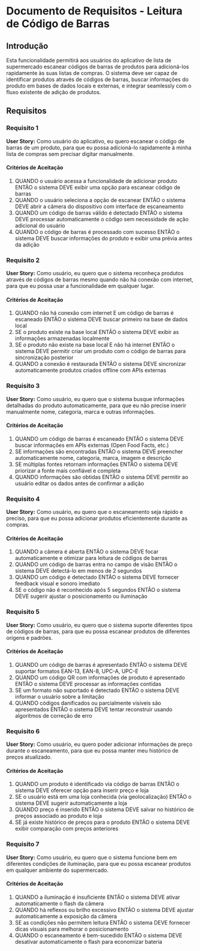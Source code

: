 # Documento de Requisitos - Leitura de Código de Barras

## Introdução

Esta funcionalidade permitirá aos usuários do aplicativo de lista de supermercado escanear códigos de barras de produtos para adicioná-los rapidamente às suas listas de compras. O sistema deve ser capaz de identificar produtos através de códigos de barras, buscar informações do produto em bases de dados locais e externas, e integrar seamlessly com o fluxo existente de adição de produtos.

## Requisitos

### Requisito 1

**User Story:** Como usuário do aplicativo, eu quero escanear o código de barras de um produto, para que eu possa adicioná-lo rapidamente à minha lista de compras sem precisar digitar manualmente.

#### Critérios de Aceitação

1. QUANDO o usuário acessa a funcionalidade de adicionar produto ENTÃO o sistema DEVE exibir uma opção para escanear código de barras
2. QUANDO o usuário seleciona a opção de escanear ENTÃO o sistema DEVE abrir a câmera do dispositivo com interface de escaneamento
3. QUANDO um código de barras válido é detectado ENTÃO o sistema DEVE processar automaticamente o código sem necessidade de ação adicional do usuário
4. QUANDO o código de barras é processado com sucesso ENTÃO o sistema DEVE buscar informações do produto e exibir uma prévia antes da adição

### Requisito 2

**User Story:** Como usuário, eu quero que o sistema reconheça produtos através de códigos de barras mesmo quando não há conexão com internet, para que eu possa usar a funcionalidade em qualquer lugar.

#### Critérios de Aceitação

1. QUANDO não há conexão com internet E um código de barras é escaneado ENTÃO o sistema DEVE buscar primeiro na base de dados local
2. SE o produto existe na base local ENTÃO o sistema DEVE exibir as informações armazenadas localmente
3. SE o produto não existe na base local E não há internet ENTÃO o sistema DEVE permitir criar um produto com o código de barras para sincronização posterior
4. QUANDO a conexão é restaurada ENTÃO o sistema DEVE sincronizar automaticamente produtos criados offline com APIs externas

### Requisito 3

**User Story:** Como usuário, eu quero que o sistema busque informações detalhadas do produto automaticamente, para que eu não precise inserir manualmente nome, categoria, marca e outras informações.

#### Critérios de Aceitação

1. QUANDO um código de barras é escaneado ENTÃO o sistema DEVE buscar informações em APIs externas (Open Food Facts, etc.)
2. SE informações são encontradas ENTÃO o sistema DEVE preencher automaticamente nome, categoria, marca, imagem e descrição
3. SE múltiplas fontes retornam informações ENTÃO o sistema DEVE priorizar a fonte mais confiável e completa
4. QUANDO informações são obtidas ENTÃO o sistema DEVE permitir ao usuário editar os dados antes de confirmar a adição

### Requisito 4

**User Story:** Como usuário, eu quero que o escaneamento seja rápido e preciso, para que eu possa adicionar produtos eficientemente durante as compras.

#### Critérios de Aceitação

1. QUANDO a câmera é aberta ENTÃO o sistema DEVE focar automaticamente e otimizar para leitura de códigos de barras
2. QUANDO um código de barras entra no campo de visão ENTÃO o sistema DEVE detectá-lo em menos de 2 segundos
3. QUANDO um código é detectado ENTÃO o sistema DEVE fornecer feedback visual e sonoro imediato
4. SE o código não é reconhecido após 5 segundos ENTÃO o sistema DEVE sugerir ajustar o posicionamento ou iluminação

### Requisito 5

**User Story:** Como usuário, eu quero que o sistema suporte diferentes tipos de códigos de barras, para que eu possa escanear produtos de diferentes origens e padrões.

#### Critérios de Aceitação

1. QUANDO um código de barras é apresentado ENTÃO o sistema DEVE suportar formatos EAN-13, EAN-8, UPC-A, UPC-E
2. QUANDO um código QR com informações de produto é apresentado ENTÃO o sistema DEVE processar as informações contidas
3. SE um formato não suportado é detectado ENTÃO o sistema DEVE informar o usuário sobre a limitação
4. QUANDO códigos danificados ou parcialmente visíveis são apresentados ENTÃO o sistema DEVE tentar reconstruir usando algoritmos de correção de erro

### Requisito 6

**User Story:** Como usuário, eu quero poder adicionar informações de preço durante o escaneamento, para que eu possa manter meu histórico de preços atualizado.

#### Critérios de Aceitação

1. QUANDO um produto é identificado via código de barras ENTÃO o sistema DEVE oferecer opção para inserir preço e loja
2. SE o usuário está em uma loja conhecida (via geolocalização) ENTÃO o sistema DEVE sugerir automaticamente a loja
3. QUANDO preço é inserido ENTÃO o sistema DEVE salvar no histórico de preços associado ao produto e loja
4. SE já existe histórico de preços para o produto ENTÃO o sistema DEVE exibir comparação com preços anteriores

### Requisito 7

**User Story:** Como usuário, eu quero que o sistema funcione bem em diferentes condições de iluminação, para que eu possa escanear produtos em qualquer ambiente do supermercado.

#### Critérios de Aceitação

1. QUANDO a iluminação é insuficiente ENTÃO o sistema DEVE ativar automaticamente o flash da câmera
2. QUANDO há reflexos ou brilho excessivo ENTÃO o sistema DEVE ajustar automaticamente a exposição da câmera
3. SE as condições não permitem leitura ENTÃO o sistema DEVE fornecer dicas visuais para melhorar o posicionamento
4. QUANDO o escaneamento é bem-sucedido ENTÃO o sistema DEVE desativar automaticamente o flash para economizar bateria